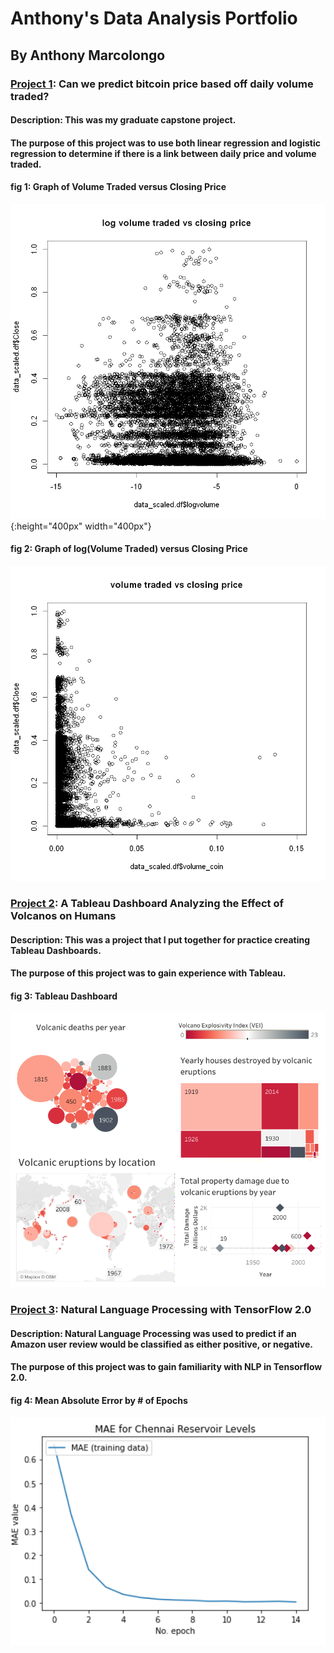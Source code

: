 # Anthony's Data Analysis Portfolio
## By Anthony Marcolongo

### [Project 1](https://github.com/amarcolongo/Capstone): Can we predict bitcoin price based off daily volume traded?
#### Description: This was my graduate capstone project.
#### The purpose of this project was to use both linear regression and logistic regression to determine if there is a link between daily price and volume traded.

#### fig 1: Graph of Volume Traded versus Closing Price
![Log of Volume Traded vs Closing Price](log%20volume%20traded%20vs%20closing%20price.png){:height="400px" width="400px"}

#### fig 2: Graph of log(Volume Traded) versus Closing Price
![volume traded vs closing price](volume%20traded%20vs%20closing%20price.png)

### [Project 2](https://github.com/amarcolongo/Volcano): A Tableau Dashboard Analyzing the Effect of Volcanos on Humans
#### Description: This was a project that I put together for practice creating Tableau Dashboards.
#### The purpose of this project was to gain experience with Tableau.

#### fig 3: Tableau Dashboard
![Volcanic Eruptions Dashboard](Volcanic_Eruptions.png)


### [Project 3](https://github.com/amarcolongo/D213-Task-2): Natural Language Processing with TensorFlow 2.0
#### Description: Natural Language Processing was used to predict if an Amazon user review would be classified as either positive, or negative. 
#### The purpose of this project was to gain familiarity with NLP in Tensorflow 2.0.

#### fig 4: Mean Absolute Error by # of Epochs
![Mean Absolute Error](MAE.png)
